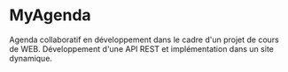 # MyAgenda

Agenda collaboratif en développement dans le cadre d'un projet de cours de WEB.
Développement d'une API REST et implémentation dans un site dynamique.
